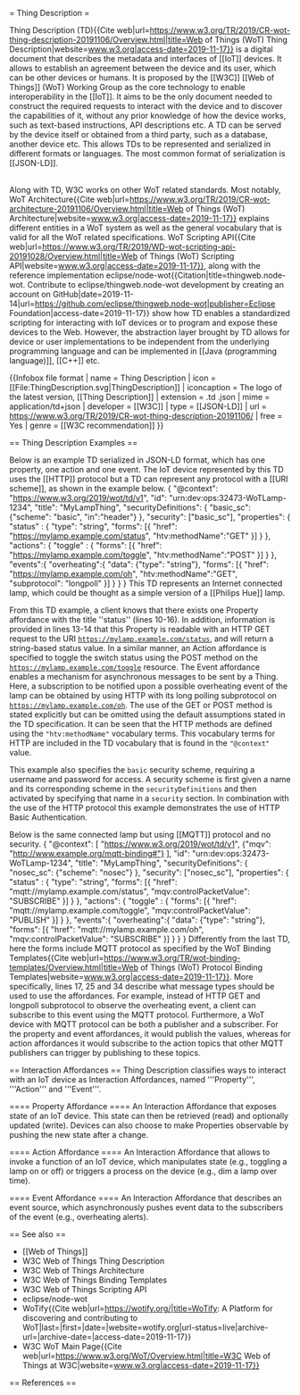 = Thing Description =

Thing Description (TD)<ref name=":0">{{Cite web|url=https://www.w3.org/TR/2019/CR-wot-thing-description-20191106/Overview.html|title=Web of Things (WoT) Thing Description|website=www.w3.org|access-date=2019-11-17}}</ref> is a digital document that describes the metadata and interfaces of [[IoT]] devices. It allows to establish an agreement between the device and its user, which can be other devices or humans. It is proposed by the [[W3C]] [[Web of Things]] (WoT) Working Group as the core technology to enable interoperability in the [[IoT]]. It aims to be the only document needed to construct the required requests to interact with the device and to discover the capabilities of it, without any prior knowledge of how the device works, such as text-based instructions, API descriptions etc. A TD can be served by the device itself or obtained from a third party, such as a database, another device etc. This allows TDs to be represented and serialized in different formats or languages. The most common format of serialization is [[JSON-LD]].

<br />Along with TD, W3C works on other WoT related standards. Most notably, WoT Architecture<ref name=":1">{{Cite web|url=https://www.w3.org/TR/2019/CR-wot-architecture-20191106/Overview.html|title=Web of Things (WoT) Architecture|website=www.w3.org|access-date=2019-11-17}}</ref> explains different entities in a WoT system as well as the general vocabulary that is valid for all the WoT related specifications. WoT Scripting API<ref name=":2">{{Cite web|url=https://www.w3.org/TR/2019/WD-wot-scripting-api-20191028/Overview.html|title=Web of Things (WoT) Scripting API|website=www.w3.org|access-date=2019-11-17}}</ref>, along with the reference implementation eclipse/node-wot<ref name=":3">{{Citation|title=thingweb.node-wot. Contribute to eclipse/thingweb.node-wot development by creating an account on GitHub|date=2019-11-14|url=https://github.com/eclipse/thingweb.node-wot|publisher=Eclipse Foundation|access-date=2019-11-17}}</ref> show how TD enables a standardized scripting for interacting with IoT devices or to program and expose these devices to the Web. However, the abstraction layer brought by TD allows for device or user implementations to be independent from the underlying programming language and can be implemented in [[Java (programming language)]], [[C++]] etc.

{{Infobox file format
| name = Thing Description
| icon = [[File:ThingDescription.svg|ThingDescription]]
| iconcaption = The logo of the latest version, [[Thing Description]]
| extension = .td .json
| mime = application/td+json
| developer = [[W3C]]
| type = [[JSON-LD]]
| url = https://www.w3.org/TR/2019/CR-wot-thing-description-20191106/
| free = Yes
| genre = [[W3C recommendation]]
}}


== Thing Description Examples ==

Below is an example TD serialized in JSON-LD format, which has one property, one action and one event. The IoT device represented by this TD uses the [[HTTP]] protocol but a TD can represent any protocol with a [[URI scheme]], as shown in the example below.<syntaxhighlight lang="json-ld" line="1">
{
    "@context": "https://www.w3.org/2019/wot/td/v1",
    "id": "urn:dev:ops:32473-WoTLamp-1234",
    "title": "MyLampThing",
    "securityDefinitions": {
        "basic_sc": {"scheme": "basic", "in":"header"}
    },
    "security": ["basic_sc"],
    "properties": {
        "status" : {
            "type": "string",
            "forms": [{
                "href": "https://mylamp.example.com/status",
                "htv:methodName":"GET"
            }]
        }
    },
    "actions": {
        "toggle" : {
            "forms": [{
                "href": "https://mylamp.example.com/toggle",
                "htv:methodName":"POST"
            }]
        }
    },
    "events":{
        "overheating":{
            "data": {"type": "string"},
            "forms": [{
                "href": "https://mylamp.example.com/oh",
                "htv:methodName":"GET",
                "subprotocol": "longpoll"
            }]
        }
    }
}
</syntaxhighlight>This TD represents an Internet connected lamp, which could be thought as a simple version of a [[Philips Hue]] lamp.

From this TD example, a client knows that there exists one Property affordance with the title ''status'' (lines 10-16). In addition, information is provided in lines 13-14 that this Property is readable with an HTTP GET request to the URI <code><nowiki>https://mylamp.example.com/status</nowiki></code>, and will return a string-based status value. In a similar manner, an Action affordance is specified to toggle the switch status using the POST method on the <code><nowiki>https://mylamp.example.com/toggle</nowiki></code> resource. The Event affordance enables a mechanism for asynchronous messages to be sent by a Thing. Here, a subscription to be notified upon a possible overheating event of the lamp can be obtained by using HTTP with its long polling subprotocol on <code><nowiki>https://mylamp.example.com/oh</nowiki></code>. The use of the GET or POST method is stated explicitly but can be omitted using the default assumptions stated in the TD specification. It can be seen that the HTTP methods are defined using the <code>"htv:methodName"</code> vocabulary terms. This vocabulary terms for HTTP are included in the TD vocabulary that is found in the <code>"@context"</code> value.  

This example also specifies the <code>basic</code> security scheme, requiring a username and password for access. A security scheme is first given a name and its corresponding scheme in the <code>securityDefinitions</code> and then activated by specifying that name in a <code>security</code> section. In combination with the use of the HTTP protocol this example demonstrates the use of HTTP Basic Authentication.


Below is the same connected lamp but using [[MQTT]] protocol and no security.<syntaxhighlight lang="json-ld" line="1">
{
    "@context": [
        "https://www.w3.org/2019/wot/td/v1",
        {"mqv": "http://www.example.org/mqtt-binding#"}
    ],
    "id": "urn:dev:ops:32473-WoTLamp-1234",
    "title": "MyLampThing",
    "securityDefinitions": {
        "nosec_sc": {"scheme": "nosec"}
    },
    "security": ["nosec_sc"],
    "properties": {
        "status" : {
            "type": "string",
            "forms": [{
                "href": "mqtt://mylamp.example.com/status",
                "mqv:controlPacketValue": "SUBSCRIBE"
            }]
        }
    },
    "actions": {
        "toggle" : {
            "forms": [{
                "href": "mqtt://mylamp.example.com/toggle",
                "mqv:controlPacketValue": "PUBLISH"
            }]
        }
    },
    "events":{
        "overheating":{
            "data": {"type": "string"},
            "forms": [{
                "href": "mqtt://mylamp.example.com/oh",
                "mqv:controlPacketValue": "SUBSCRIBE"
            }]
        }
    }
}
</syntaxhighlight>Differently from the last TD, here the forms include MQTT protocol as specified by the WoT Binding Templates<ref name=":4">{{Cite web|url=https://www.w3.org/TR/wot-binding-templates/Overview.html|title=Web of Things (WoT) Protocol Binding Templates|website=www.w3.org|access-date=2019-11-17}}</ref>. More specifically, lines 17, 25 and 34 describe what message types should be used to use the affordances. For example, instead of HTTP GET and longpoll subprotocol to observe the overheating event, a client can subscribe to this event using the MQTT protocol. Furthermore, a WoT device with MQTT protocol can be both a publisher and a subscriber. For the property and event affordances, it would publish the values, whereas for action affordances it would subscribe to the action topics that other MQTT publishers can trigger by publishing to these topics.<br />

== Interaction Affordances ==
Thing Description classifies ways to interact with an IoT device as Interaction Affordances, named '''Property''', '''Action''' and '''Event'''. 

==== Property Affordance ====
An Interaction Affordance that exposes state of an IoT device. This state can then be retrieved (read) and optionally updated (write). Devices can also choose to make Properties observable by pushing the new state after a change.

==== Action Affordance ====
An Interaction Affordance that allows to invoke a function of an IoT device, which manipulates state (e.g., toggling a lamp on or off) or triggers a process on the device (e.g., dim a lamp over time).

==== Event Affordance ====
An Interaction Affordance that describes an event source, which asynchronously pushes event data to the subscribers of the event (e.g., overheating alerts).

== See also ==

* [[Web of Things]]
* W3C Web of Things Thing Description<ref name=":0" />
* W3C Web of Things Architecture<ref name=":1" />
* W3C Web of Things Binding Templates<ref name=":4" />
* W3C Web of Things Scripting API<ref name=":2" />
* eclipse/node-wot<ref name=":3" />
* WoTify<ref>{{Cite web|url=https://wotify.org/|title=WoTify: A Platform for discovering and contributing to WoT|last=|first=|date=|website=wotify.org|url-status=live|archive-url=|archive-date=|access-date=2019-11-17}}</ref>
* W3C WoT Main Page<ref>{{Cite web|url=https://www.w3.org/WoT/Overview.html|title=W3C Web of Things at W3C|website=www.w3.org|access-date=2019-11-17}}</ref>

== References ==
